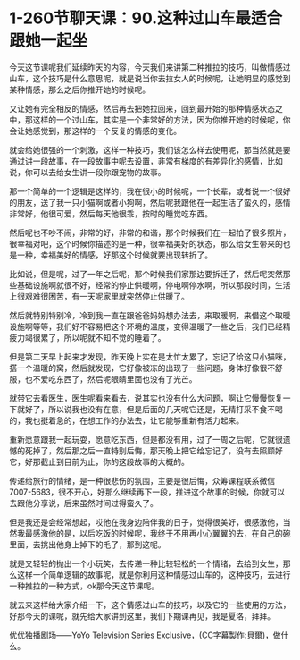 # 1-260节聊天课：90.这种过山车最适合跟她一起坐

今天这节课呢我们延续昨天的内容，今天我们来讲第二种推拉的技巧，叫做情感过山车，这个技巧是什么意思呢，就是说当你去拉女人的时候呢，让她明显的感觉到某种情感，那么之后你推开她的时候呢。

又让她有完全相反的情感，然后再去把她拉回来，回到最开始的那种情感状态之中，那这样的一个过山车，其实是一个非常好的方法，因为你推开她的时候呢，你会让她感觉到，那这样的一个反复的情感的变化。

就会给她很强的一个刺激，这样一种技巧，我们该怎么样去使用呢，那当然就是要通过讲一段故事，在一段故事中呢去设置，非常有梯度的有差异化的感情，比如说，你可以去给女生讲一段你跟宠物的故事。

那一个简单的一个逻辑是这样的，我在很小的时候呢，一个长辈，或者说一个很好的朋友，送了我一只小猫啊或者小狗啊，然后呢我跟他在一起生活了蛮久的，感情非常好，他很可爱，然后每天他很乖，按时的睡觉吃东西。

然后呢也不吵不闹，非常的好，非常的和谐，那个时候我们在一起拍了很多照片，很幸福对吧，这个时候你描述的是一种，很幸福美好的状态，那么给女生带来的也是一种，幸福美好的情感，好那这个时候就要出现转折了。

比如说，但是呢，过了一年之后呢，那个时候我们家那边要拆迁了，然后呢突然那些基础设施啊就很不好，经常的停止供暖啊，停电啊停水啊，所以那段时间，生活上很艰难很困苦，有一天呢家里就突然停止供暖了。

然后就特别特别冷，冷到我一直在跟爸爸妈妈想办法去，来取暖啊，来借这个取暖设施啊等等，我们好不容易把这个环境的温度，变得温暖了一些之后，我们已经精疲力竭很累了，所以呢就不知不觉的睡着了。

但是第二天早上起来才发现，昨天晚上实在是太忙太累了，忘记了给这只小猫咪，搭一个温暖的窝，然后就发现，它好像被冻的出现了一些问题，身体好像很不舒服，也不爱吃东西了，然后呢眼睛里面也没有了光芒。

就带它去看医生，医生呢看来看去，说其实也没有什么大问题，啊让它慢慢恢复一下就好了，所以说我也没有在意，但是后面的几天呢它还是，无精打采不食不喝的，我也挺着急的，在想工作的办法去，让它能够重新有活力起来。

重新愿意跟我一起玩耍，愿意吃东西，但是都没有用，过了一周之后呢，它就很遗憾的死掉了，然后那之后一直特别后悔，那天晚上把它给忘记了，没有去照顾好它，好那截止到目前为止，你的这段故事的大概的。

传递给旅行的情绪，是一种很悲伤的氛围，主要是很后悔，众筹课程联系微信7007-5683，很不开心，好那么继续再下一段，推进这个故事的时候，你就可以去跟他分享说，后来虽然时间过得蛮久了。

但是我还是会经常想起，哎他在我身边陪伴我的日子，觉得很美好，很感激他，当然我最感激他的是，以后吃饭的时候呢，我终于不用再小心翼翼的去，在自己的碗里面，去挑出他身上掉下的毛了，那到这呢。

就是又轻轻的抛出一个小玩笑，去传递一种比较轻松的一个情绪，去给到女生，那么这样一个简单逻辑的故事呢，就是你利用这种情感过山车的，这种技巧，去进行一种推拉的一种方式，ok那今天这节课呢。

就去来这样给大家介绍一下，这个情感过山车的技巧，以及它的一些使用的方法，好那今天的课呢，就先给大家讲到这里，我们下期课再见，我是夏洛，拜拜。

优优独播剧场——YoYo Television Series Exclusive，(CC字幕製作:貝爾)，做什么。

